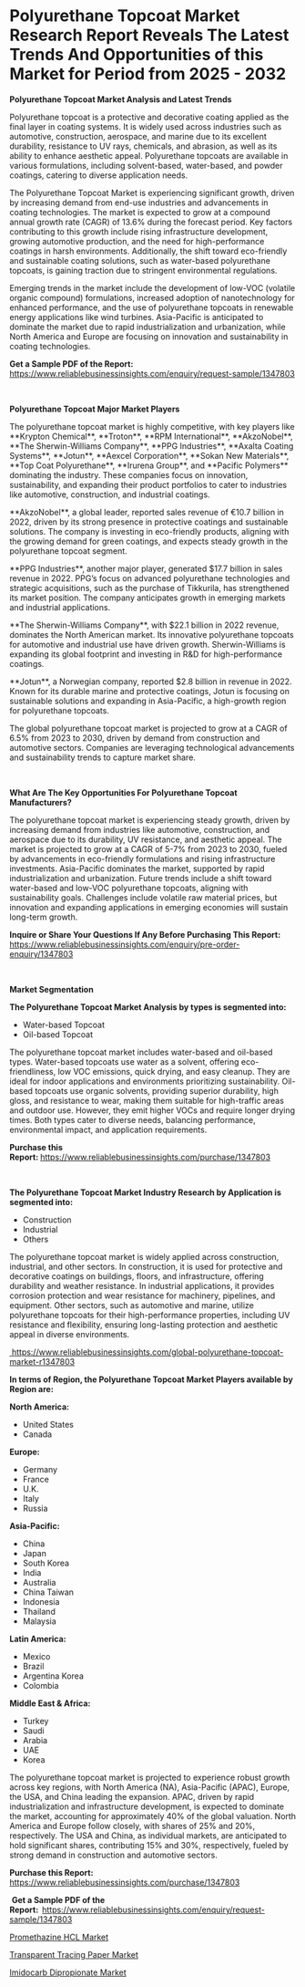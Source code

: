 <p><h1>Polyurethane Topcoat Market Research Report Reveals The Latest Trends And Opportunities of this Market for Period from 2025 - 2032</h1></p><p><strong>Polyurethane Topcoat Market Analysis and Latest Trends</strong></p>
<p><p>Polyurethane topcoat is a protective and decorative coating applied as the final layer in coating systems. It is widely used across industries such as automotive, construction, aerospace, and marine due to its excellent durability, resistance to UV rays, chemicals, and abrasion, as well as its ability to enhance aesthetic appeal. Polyurethane topcoats are available in various formulations, including solvent-based, water-based, and powder coatings, catering to diverse application needs.</p><p>The Polyurethane Topcoat Market is experiencing significant growth, driven by increasing demand from end-use industries and advancements in coating technologies. The market is expected to grow at a compound annual growth rate (CAGR) of 13.6% during the forecast period. Key factors contributing to this growth include rising infrastructure development, growing automotive production, and the need for high-performance coatings in harsh environments. Additionally, the shift toward eco-friendly and sustainable coating solutions, such as water-based polyurethane topcoats, is gaining traction due to stringent environmental regulations.</p><p>Emerging trends in the market include the development of low-VOC (volatile organic compound) formulations, increased adoption of nanotechnology for enhanced performance, and the use of polyurethane topcoats in renewable energy applications like wind turbines. Asia-Pacific is anticipated to dominate the market due to rapid industrialization and urbanization, while North America and Europe are focusing on innovation and sustainability in coating technologies.</p></p>
<p><strong>Get a Sample PDF of the Report:&nbsp;</strong> <a href="https://www.reliablebusinessinsights.com/enquiry/request-sample/1347803?utm_campaign=100&utm_medium=2&utm_source=Github&utm_content=ia&utm_term=26012025&utm_id=polyurethane-topcoat">https://www.reliablebusinessinsights.com/enquiry/request-sample/1347803</a></p>
<p>&nbsp;</p>
<p><strong>Polyurethane Topcoat Major Market Players</strong></p>
<p><p>The polyurethane topcoat market is highly competitive, with key players like **Krypton Chemical**, **Troton**, **RPM International**, **AkzoNobel**, **The Sherwin-Williams Company**, **PPG Industries**, **Axalta Coating Systems**, **Jotun**, **Aexcel Corporation**, **Sokan New Materials**, **Top Coat Polyurethane**, **Irurena Group**, and **Pacific Polymers** dominating the industry. These companies focus on innovation, sustainability, and expanding their product portfolios to cater to industries like automotive, construction, and industrial coatings.</p><p>**AkzoNobel**, a global leader, reported sales revenue of €10.7 billion in 2022, driven by its strong presence in protective coatings and sustainable solutions. The company is investing in eco-friendly products, aligning with the growing demand for green coatings, and expects steady growth in the polyurethane topcoat segment.</p><p>**PPG Industries**, another major player, generated $17.7 billion in sales revenue in 2022. PPG’s focus on advanced polyurethane technologies and strategic acquisitions, such as the purchase of Tikkurila, has strengthened its market position. The company anticipates growth in emerging markets and industrial applications.</p><p>**The Sherwin-Williams Company**, with $22.1 billion in 2022 revenue, dominates the North American market. Its innovative polyurethane topcoats for automotive and industrial use have driven growth. Sherwin-Williams is expanding its global footprint and investing in R&D for high-performance coatings.</p><p>**Jotun**, a Norwegian company, reported $2.8 billion in revenue in 2022. Known for its durable marine and protective coatings, Jotun is focusing on sustainable solutions and expanding in Asia-Pacific, a high-growth region for polyurethane topcoats.</p><p>The global polyurethane topcoat market is projected to grow at a CAGR of 6.5% from 2023 to 2030, driven by demand from construction and automotive sectors. Companies are leveraging technological advancements and sustainability trends to capture market share.</p></p>
<p>&nbsp;</p>
<p><strong>What Are The Key Opportunities For Polyurethane Topcoat Manufacturers?</strong></p>
<p><p>The polyurethane topcoat market is experiencing steady growth, driven by increasing demand from industries like automotive, construction, and aerospace due to its durability, UV resistance, and aesthetic appeal. The market is projected to grow at a CAGR of 5-7% from 2023 to 2030, fueled by advancements in eco-friendly formulations and rising infrastructure investments. Asia-Pacific dominates the market, supported by rapid industrialization and urbanization. Future trends include a shift toward water-based and low-VOC polyurethane topcoats, aligning with sustainability goals. Challenges include volatile raw material prices, but innovation and expanding applications in emerging economies will sustain long-term growth.</p></p>
<p><strong>Inquire or Share Your Questions If Any Before Purchasing This Report:</strong> <a href="https://www.reliablebusinessinsights.com/enquiry/pre-order-enquiry/1347803?utm_campaign=100&utm_medium=2&utm_source=Github&utm_content=ia&utm_term=26012025&utm_id=polyurethane-topcoat">https://www.reliablebusinessinsights.com/enquiry/pre-order-enquiry/1347803</a></p>
<p>&nbsp;</p>
<p><strong>Market Segmentation</strong></p>
<p><strong>The Polyurethane Topcoat Market Analysis by types is segmented into:</strong></p>
<p><ul><li>Water-based Topcoat</li><li>Oil-based Topcoat</li></ul></p>
<p><p>The polyurethane topcoat market includes water-based and oil-based types. Water-based topcoats use water as a solvent, offering eco-friendliness, low VOC emissions, quick drying, and easy cleanup. They are ideal for indoor applications and environments prioritizing sustainability. Oil-based topcoats use organic solvents, providing superior durability, high gloss, and resistance to wear, making them suitable for high-traffic areas and outdoor use. However, they emit higher VOCs and require longer drying times. Both types cater to diverse needs, balancing performance, environmental impact, and application requirements.</p></p>
<p><strong>Purchase this Report:&nbsp;</strong><a href="https://www.reliablebusinessinsights.com/purchase/1347803?utm_campaign=100&utm_medium=2&utm_source=Github&utm_content=ia&utm_term=26012025&utm_id=polyurethane-topcoat">https://www.reliablebusinessinsights.com/purchase/1347803</a></p>
<p>&nbsp;</p>
<p><strong>The Polyurethane Topcoat Market Industry Research by Application is segmented into:</strong></p>
<p><ul><li>Construction</li><li>Industrial</li><li>Others</li></ul></p>
<p><p>The polyurethane topcoat market is widely applied across construction, industrial, and other sectors. In construction, it is used for protective and decorative coatings on buildings, floors, and infrastructure, offering durability and weather resistance. In industrial applications, it provides corrosion protection and wear resistance for machinery, pipelines, and equipment. Other sectors, such as automotive and marine, utilize polyurethane topcoats for their high-performance properties, including UV resistance and flexibility, ensuring long-lasting protection and aesthetic appeal in diverse environments.</p></p>
<p><a href="https://www.reliablebusinessinsights.com/global-polyurethane-topcoat-market-r1347803?utm_campaign=100&utm_medium=2&utm_source=Github&utm_content=ia&utm_term=26012025&utm_id=polyurethane-topcoat">&nbsp;https://www.reliablebusinessinsights.com/global-polyurethane-topcoat-market-r1347803</a></p>
<p><strong>In terms of Region, the Polyurethane Topcoat Market Players available by Region are:</strong></p>
<p>
    <p> <strong> North America: </strong>
        <ul>
            <li>United States</li>
            <li>Canada</li>
        </ul>
        </p> 
    <p> <strong> Europe: </strong>
        <ul>
            <li>Germany</li>
            <li>France</li>
            <li>U.K.</li>
            <li>Italy</li>
            <li>Russia</li>
        </ul>
        </p> 
    <p> <strong> Asia-Pacific: </strong>
        <ul>
            <li>China</li>
            <li>Japan</li>
            <li>South Korea</li>
            <li>India</li>
            <li>Australia</li>
            <li>China Taiwan</li>
            <li>Indonesia</li>
            <li>Thailand</li>
            <li>Malaysia</li>
        </ul>
        </p> 
    <p> <strong> Latin America: </strong>
        <ul>
            <li>Mexico</li>
            <li>Brazil</li>
            <li>Argentina Korea</li>
            <li>Colombia</li>
        </ul>
        </p> 
    <p> <strong> Middle East & Africa: </strong>
        <ul>
            <li>Turkey</li>
            <li>Saudi</li>
            <li>Arabia</li>
            <li>UAE</li>
            <li>Korea</li>
        </ul>
    </p>
    </p>
<p><p>The polyurethane topcoat market is projected to experience robust growth across key regions, with North America (NA), Asia-Pacific (APAC), Europe, the USA, and China leading the expansion. APAC, driven by rapid industrialization and infrastructure development, is expected to dominate the market, accounting for approximately 40% of the global valuation. North America and Europe follow closely, with shares of 25% and 20%, respectively. The USA and China, as individual markets, are anticipated to hold significant shares, contributing 15% and 30%, respectively, fueled by strong demand in construction and automotive sectors.</p></p>
<p><strong>Purchase this Report: </strong><a href="https://www.reliablebusinessinsights.com/purchase/1347803?utm_campaign=100&utm_medium=2&utm_source=Github&utm_content=ia&utm_term=26012025&utm_id=polyurethane-topcoat">https://www.reliablebusinessinsights.com/purchase/1347803</a></p>
<p>&nbsp;<strong>Get a Sample PDF of the Report:&nbsp;&nbsp;</strong><a href="https://www.reliablebusinessinsights.com/enquiry/request-sample/1347803?utm_campaign=100&utm_medium=2&utm_source=Github&utm_content=ia&utm_term=26012025&utm_id=polyurethane-topcoat">https://www.reliablebusinessinsights.com/enquiry/request-sample/1347803</a></p>
<p><strong></strong></p>
<p><p><a href="https://github.com/nicoletavirag/Market-Research-Report-List-5/blob/main/promethazine-hcl-market.md?utm_campaign=100&utm_medium=2&utm_source=Github&utm_content=ia&utm_term=26012025&utm_id=polyurethane-topcoat">Promethazine HCL Market</a></p><p><a href="https://github.com/xalatieusope/Market-Research-Report-List-1/blob/main/transparent-tracing-paper-market.md?utm_campaign=100&utm_medium=2&utm_source=Github&utm_content=ia&utm_term=26012025&utm_id=polyurethane-topcoat">Transparent Tracing Paper Market</a></p><p><a href="https://github.com/xtysizov/Market-Research-Report-List-1/blob/main/imidocarb-dipropionate-market.md?utm_campaign=100&utm_medium=2&utm_source=Github&utm_content=ia&utm_term=26012025&utm_id=polyurethane-topcoat">Imidocarb Dipropionate Market</a></p></p>